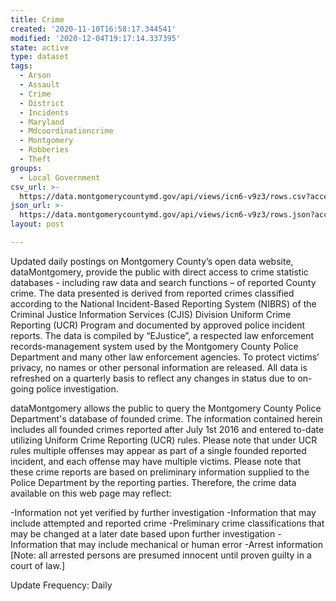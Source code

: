 ```yaml
---
title: Crime
created: '2020-11-10T16:58:17.344541'
modified: '2020-12-04T19:17:14.337395'
state: active
type: dataset
tags:
  - Arson
  - Assault
  - Crime
  - District
  - Incidents
  - Maryland
  - Mdcoordinationcrime
  - Montgomery
  - Robberies
  - Theft
groups:
  - Local Government
csv_url: >-
  https://data.montgomerycountymd.gov/api/views/icn6-v9z3/rows.csv?accessType=DOWNLOAD
json_url: >-
  https://data.montgomerycountymd.gov/api/views/icn6-v9z3/rows.json?accessType=DOWNLOAD
layout: post

---
```

Updated daily postings on Montgomery County’s open data website, dataMontgomery, provide the public with direct access to crime statistic databases - including raw data and search functions – of reported County crime. The data presented is derived from reported crimes classified according to the National Incident-Based Reporting System (NIBRS) of the Criminal Justice Information Services (CJIS) Division Uniform Crime Reporting (UCR) Program and documented by approved police incident reports. The data is compiled by “EJustice”, a respected law enforcement records-management system used by the Montgomery County Police Department and many other law enforcement agencies. To protect victims’ privacy, no names or other personal information are released. All data is refreshed on a quarterly basis to reflect any changes in status due to on-going police investigation. 

dataMontgomery allows the public to query the Montgomery County Police Department's database of founded crime. The information contained herein includes all founded crimes reported after July 1st 2016 and entered to-date utilizing Uniform Crime Reporting (UCR) rules. Please note that under UCR rules multiple offenses may appear as part of a single founded reported incident, and each offense may have multiple victims. Please note that these crime reports are based on preliminary information supplied to the Police Department by the reporting parties. Therefore, the crime data available on this web page may reflect:

-Information not yet verified by further investigation
-Information that may include attempted and reported crime
-Preliminary crime classifications that may be changed at a later date based upon further investigation
-Information that may include mechanical or human error
-Arrest information [Note: all arrested persons are presumed innocent until proven guilty in a court of law.]

Update Frequency: Daily
